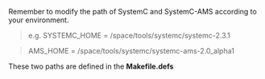 Remember to modify the path of SystemC and SystemC-AMS according to your environment. 

>e.g.
>SYSTEMC_HOME = /space/tools/systemc/systemc-2.3.1

>AMS_HOME = /space/tools/systemc/systemc-ams-2.0_alpha1

These two paths are defined in the **Makefile.defs**
